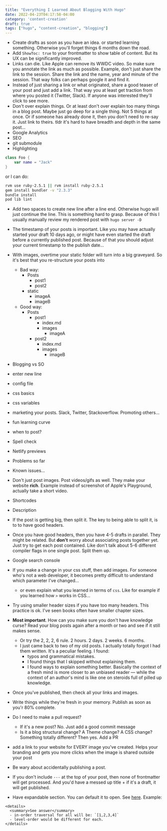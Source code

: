 ```yaml
---
title: "Everything I Learned About Blogging With Hugo"
date: 2022-04-23T04:17:58-04:00
category: 'content-creation'
draft: true
tags: ["hugo", "content-creation", "blogging"]
---
```

- Create drafts as soon as you have an idea. or started learning something. Otherwise you'll forget things 6 months down the road. 
- Add `ShowToc: true` to your frontmatter to show table of content. But its UX can be significantly improved. 
- Links can die. Like Apple can remove its WWDC video. So make sure you annotate the link as much as possible. Example, don't just share the link to the session. Share the link and the name, year and minute of the session. That way folks can perhaps google it and find it. 
- Instead of just sharing a link or what originated, share a good teaser of your post and just add a link. That way you at least get traction from where you posted it (Twitter, Slack). If anyone was interested they'll click to see more.
- Don't over explain things. Or at least don't over explain too many things in a blog post. Maybe just go deep for a single thing. Not 5 things at once. Or if someone has already done it, then you don't need to re-say it. Just link to theirs. 
tldr it's hard to have breadth and depth in the same post...
- Google Analytics
- SEO
- git submodule
- Highlighting 
```swift { hl_lines=["16-20"]} 
class Foo {
    var name = "Jack"
}

```

or I can do: 

```bash {linenos=true linenostart=1}
rvm use ruby-2.5.1 || rvm install ruby-2.5.1
gem install bundler -v "2.3.3" 
bundle install
pod lib lint
```

- Add two spaces to create new line after a line end. Otherwise hugo will just continue the line. This is something hard to grasp. Because of this I usually manually review my rendered post with `hugo server -D`
- The timestamp of your posts is important. Like you may have actually started your draft 10 days ago, or might have even started the draft before a currently published post. Because of that you should adjust your current timestamp to the publish date...
- With images, overtime your static folder will turn into a big graveyard. So it's best that you re-structure your posts into 
    - Bad way: 
        - Posts
            - post1
            - post2
        - static
            - imageA
            - imageB
    - Good way: 
        - Posts
            - post1
                - index.md
                - images
                    - imageA
            - post2
                - index.md
                - images
                    - imageB
- Blogging vs SO
- enter new line 
- config file 
- css basics
- css variables
- marketing your posts. Slack, Twitter, Stackoverflow. Promoting others...
- fun learning curve
- when to post? 
- Spell check
- Netlify previews
- Problems so far
- Known issues...
- Don't just post images. Post videos/gifs as well. They make your website **rich**. Example instead of screenshot of Apple's Playground, actually take a short video. 
- Shortcodes
- Description
- If the post is getting big, then split it. The key to being able to split it, is to to have good headers. 
- Once you have good headers, then you have 4-5 drafts in parallel. They might be related. But **don't** worry about associating posts together yet. Just try to get each post contained. Like don't talk about 5-6 different compiler flags in one single post. Split them up. 
- Google search console
- If you make a change in your css stuff, then add images. For someone who's not a web developer, it becomes pretty difficult to understand which parameter I've changed...
    - or even explain what you learned in terms of `css`. Like for example if you learned how `>` works in CSS...
- Try using smaller header sizes if you have too many headers. This practice is ok. I've seen books often have smaller chapter sizes. 
- **Most important**. How can you make sure you don't have knowledge curse? Read your blog posts again after a month or two and see if it still makes sense. 
    - Or try the 2, 2, 2, 6 rule. 2 hours. 2 days. 2 weeks. 6 months. 
    - I just came back to two of my old posts. I actually totally forgot I had them written. It's a peculiar feeling. I found: 
        - typos and grammatical mistakes. 
        - I found things that I skipped without explaining them. 
        - I found ways to explain something better. 
    Basically the context of a fresh mind is more closer to an unbiased reader — while the context of an author's mind is like one on steroids full of pilled up knowledge.
- Once you've published, then check all your links and images. 
- Write things while they're fresh in your memory. Publish as soon as you'r 80% complete.

- Do I need to make a pull request? 
    - If it's a new post? No. Just add a good commit message
    - Is it a blog structural change? A Theme change? A CSS change? Something totally different? Then yes. Add a PR
- add a link to your website for EVERY image you've created. Helps your branding and gets you more clicks when the image is shared outside your post 
- Be wary about accidentally publishing a post. 
- If you don't include `---` at the top of your post, then none of frontmatter will get processed. And you'd have a messed up title + if it's a draft, it will get published. 
- Have expandable section. You can default it to open. See [here](https://gist.github.com/pierrejoubert73/902cc94d79424356a8d20be2b382e1ab). Example:

```
<details>
  <summary>See answer</summary>
  - in-order traversal for all will be: `[1,2,3,4]`
  - level-order would be different for each. 
</details>
```